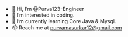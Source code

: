 - 👋 Hi, I’m @Purva123-Engineer
- 👀 I’m interested in coding.
- 🌱 I’m currently learning Core Java & Mysql.
- 📫 Reach me at purvamasurkar12@gmail.com

<!---
Purva123-Engineer/Purva123-Engineer is a ✨ special ✨ repository because its `README.md` (this file) appears on your GitHub profile.
You can click the Preview link to take a look at your changes.
--->
